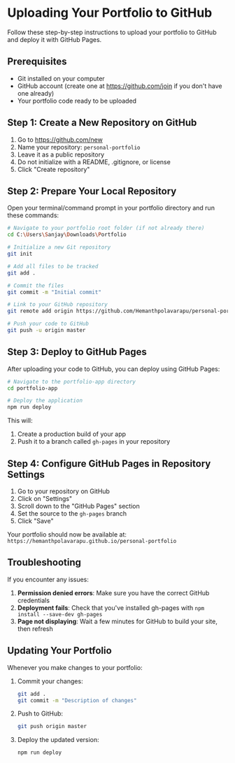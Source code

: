 # Uploading Your Portfolio to GitHub

Follow these step-by-step instructions to upload your portfolio to GitHub and deploy it with GitHub Pages.

## Prerequisites

- Git installed on your computer
- GitHub account (create one at https://github.com/join if you don't have one already)
- Your portfolio code ready to be uploaded

## Step 1: Create a New Repository on GitHub

1. Go to https://github.com/new
2. Name your repository: `personal-portfolio`
3. Leave it as a public repository
4. Do not initialize with a README, .gitignore, or license
5. Click "Create repository"

## Step 2: Prepare Your Local Repository

Open your terminal/command prompt in your portfolio directory and run these commands:

```bash
# Navigate to your portfolio root folder (if not already there)
cd C:\Users\Sanjay\Downloads\Portfolio

# Initialize a new Git repository
git init

# Add all files to be tracked
git add .

# Commit the files
git commit -m "Initial commit"

# Link to your GitHub repository
git remote add origin https://github.com/Hemanthpolavarapu/personal-portfolio.git

# Push your code to GitHub
git push -u origin master
```

## Step 3: Deploy to GitHub Pages

After uploading your code to GitHub, you can deploy using GitHub Pages:

```bash
# Navigate to the portfolio-app directory
cd portfolio-app

# Deploy the application
npm run deploy
```

This will:
1. Create a production build of your app
2. Push it to a branch called `gh-pages` in your repository

## Step 4: Configure GitHub Pages in Repository Settings

1. Go to your repository on GitHub
2. Click on "Settings"
3. Scroll down to the "GitHub Pages" section
4. Set the source to the `gh-pages` branch
5. Click "Save"

Your portfolio should now be available at: `https://hemanthpolavarapu.github.io/personal-portfolio`

## Troubleshooting

If you encounter any issues:

1. **Permission denied errors**: Make sure you have the correct GitHub credentials
2. **Deployment fails**: Check that you've installed gh-pages with `npm install --save-dev gh-pages`
3. **Page not displaying**: Wait a few minutes for GitHub to build your site, then refresh

## Updating Your Portfolio

Whenever you make changes to your portfolio:

1. Commit your changes:
   ```bash
   git add .
   git commit -m "Description of changes"
   ```

2. Push to GitHub:
   ```bash
   git push origin master
   ```

3. Deploy the updated version:
   ```bash
   npm run deploy
   ``` 